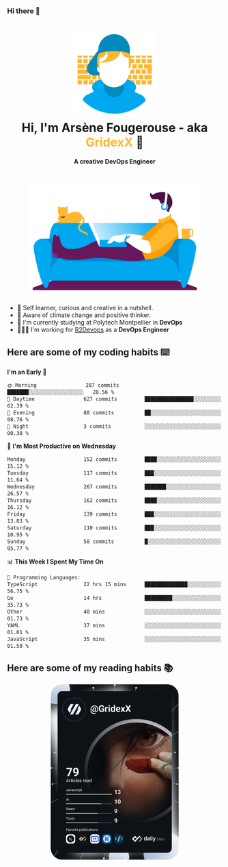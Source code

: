 ### Hi there 👋

<!--
**GridexX/gridexx** is a ✨ _special_ ✨ repository because its `README.md` (this file) appears on your GitHub profile.

Here are some ideas to get you started:

- 🔭 I’m currently working on ...
- 🌱 I’m currently learning ...
- 👯 I’m looking to collaborate on ...
- 🤔 I’m looking for help with ...
- 💬 Ask me about ...
- 📫 How to reach me: ...
- 😄 Pronouns: ...
- ⚡ Fun fact: ...
-->


<!-- Header -->
<h1 align="center">
  <img src="./images/user_profile.png" width="200">
  <br>
  Hi, I'm Arsène Fougerouse - aka <span style="color:#ffb72e">GridexX</span> 👋
</h1>


<p align="center">
  <b>A creative DevOps Engineer </b>
</p>
<br/>
<p align="center">
  <img src="./images/man_couch.png" width="400">
</p>

- 🎨 Self learner, curious and creative in a nutshell. 
- 🌱 Aware of climate change and positive thinker.
- 📕 I'm currently studying at Polytech Montpellier in **DevOps**
- 👨🏻‍💻 I'm working for [R2Devops](https://r2devops.io) as a **DevOps Engineer**


## Here are some of my coding habits ⌨️

<!-- Add a section about tech and Ops stack
  Like this one : https://github.com/Xanthus58#-tech-stack
-->
<!--START_SECTION:waka-->
**I'm an Early 🐤** 

```text
🌞 Morning                287 commits         ███████░░░░░░░░░░░░░░░░░░   28.56 % 
🌆 Daytime                627 commits         ████████████████░░░░░░░░░   62.39 % 
🌃 Evening                88 commits          ██░░░░░░░░░░░░░░░░░░░░░░░   08.76 % 
🌙 Night                  3 commits           ░░░░░░░░░░░░░░░░░░░░░░░░░   00.30 % 
```
📅 **I'm Most Productive on Wednesday** 

```text
Monday                   152 commits         ████░░░░░░░░░░░░░░░░░░░░░   15.12 % 
Tuesday                  117 commits         ███░░░░░░░░░░░░░░░░░░░░░░   11.64 % 
Wednesday                267 commits         ███████░░░░░░░░░░░░░░░░░░   26.57 % 
Thursday                 162 commits         ████░░░░░░░░░░░░░░░░░░░░░   16.12 % 
Friday                   139 commits         ███░░░░░░░░░░░░░░░░░░░░░░   13.83 % 
Saturday                 110 commits         ███░░░░░░░░░░░░░░░░░░░░░░   10.95 % 
Sunday                   58 commits          █░░░░░░░░░░░░░░░░░░░░░░░░   05.77 % 
```


📊 **This Week I Spent My Time On** 

```text
💬 Programming Languages: 
TypeScript               22 hrs 15 mins      ██████████████░░░░░░░░░░░   56.75 % 
Go                       14 hrs              █████████░░░░░░░░░░░░░░░░   35.73 % 
Other                    40 mins             ░░░░░░░░░░░░░░░░░░░░░░░░░   01.73 % 
YAML                     37 mins             ░░░░░░░░░░░░░░░░░░░░░░░░░   01.61 % 
JavaScript               35 mins             ░░░░░░░░░░░░░░░░░░░░░░░░░   01.50 % 
```


<!--END_SECTION:waka-->

## Here are some of my reading habits 📚
<div  align="center">
  <img src="./images/devcard.svg" width="300">
</div>
